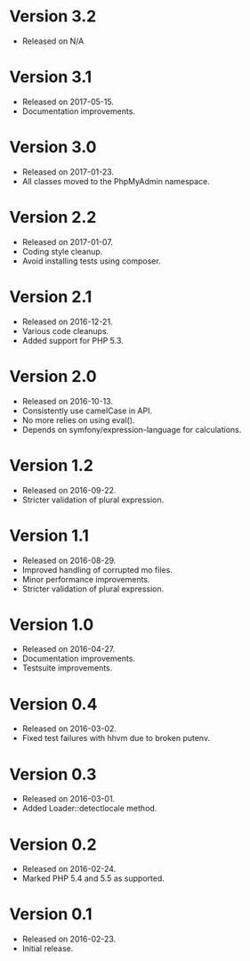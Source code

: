 # Version 3.2

* Released on N/A

# Version 3.1

* Released on 2017-05-15.
* Documentation improvements.

# Version 3.0

* Released on 2017-01-23.
* All classes moved to the PhpMyAdmin namespace.

# Version 2.2

* Released on 2017-01-07.
* Coding style cleanup.
* Avoid installing tests using composer.

# Version 2.1

* Released on 2016-12-21.
* Various code cleanups.
* Added support for PHP 5.3.

# Version 2.0

* Released on 2016-10-13.
* Consistently use camelCase in API.
* No more relies on using eval().
* Depends on symfony/expression-language for calculations.

# Version 1.2

* Released on 2016-09-22.
* Stricter validation of plural expression.

# Version 1.1

* Released on 2016-08-29.
* Improved handling of corrupted mo files.
* Minor performance improvements.
* Stricter validation of plural expression.

# Version 1.0

* Released on 2016-04-27.
* Documentation improvements.
* Testsuite improvements.

# Version 0.4

* Released on 2016-03-02.
* Fixed test failures with hhvm due to broken putenv.

# Version 0.3

* Released on 2016-03-01.
* Added Loader::detectlocale method.

# Version 0.2

* Released on 2016-02-24.
* Marked PHP 5.4 and 5.5 as supported.

# Version 0.1

* Released on 2016-02-23.
* Initial release.
